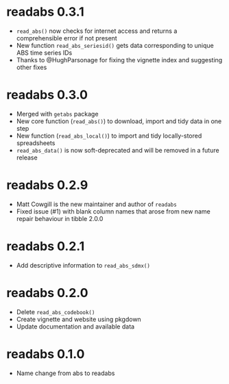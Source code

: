 # readabs 0.3.1
* `read_abs()` now checks for internet access and returns a comprehensible error if not present
* New function `read_abs_seriesid()` gets data corresponding to unique ABS time series IDs
* Thanks to @HughParsonage for fixing the vignette index and suggesting other fixes

# readabs 0.3.0
* Merged with `getabs` package
* New core function (`read_abs()`) to download, import and tidy data in one step
* New function (`read_abs_local()`) to import and tidy locally-stored spreadsheets
* `read_abs_data()` is now soft-deprecated and will be removed in a future release

# readabs 0.2.9
* Matt Cowgill is the new maintainer and author of `readabs`
* Fixed issue (#1) with blank column names that arose from new name repair behaviour in tibble 2.0.0

# readabs 0.2.1 
* Add descriptive information to `read_abs_sdmx()`

# readabs 0.2.0
* Delete `read_abs_codebook()`
* Create vignette and website using pkgdown
* Update documentation and available data

# readabs 0.1.0
* Name change from abs to readabs

